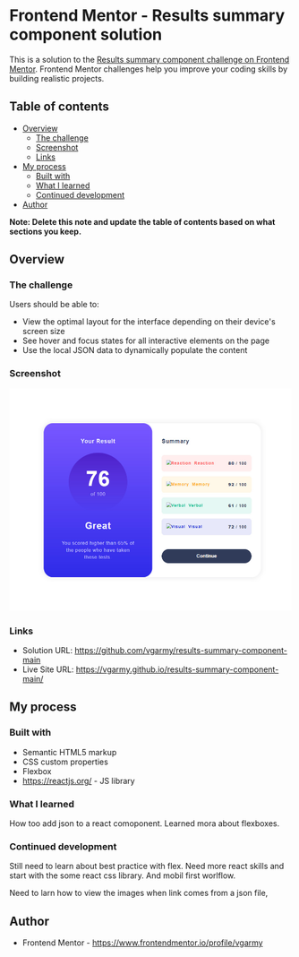 # Frontend Mentor - Results summary component solution

This is a solution to the [Results summary component challenge on Frontend Mentor](https://www.frontendmentor.io/challenges/results-summary-component-CE_K6s0maV). Frontend Mentor challenges help you improve your coding skills by building realistic projects. 

## Table of contents

- [Overview](#overview)
  - [The challenge](#the-challenge)
  - [Screenshot](#screenshot)
  - [Links](#links)
- [My process](#my-process)
  - [Built with](#built-with)
  - [What I learned](#what-i-learned)
  - [Continued development](#continued-development)
- [Author](#author)

**Note: Delete this note and update the table of contents based on what sections you keep.**

## Overview

### The challenge

Users should be able to:

- View the optimal layout for the interface depending on their device's screen size
- See hover and focus states for all interactive elements on the page
- Use the local JSON data to dynamically populate the content

### Screenshot

<img src="screenshoot.jpg ">

### Links

- Solution URL: https://github.com/vgarmy/results-summary-component-main
- Live Site URL: https://vgarmy.github.io/results-summary-component-main/

## My process

### Built with

- Semantic HTML5 markup
- CSS custom properties
- Flexbox
- https://reactjs.org/ - JS library


### What I learned

How too add json to a react comoponent. Learned mora about flexboxes.


### Continued development

Still need to learn about best practice with flex. Need more react skills and start with the some react css library. And mobil first worlflow.

Need to larn how to view the images when link comes from a json file,


## Author

- Frontend Mentor - https://www.frontendmentor.io/profile/vgarmy
